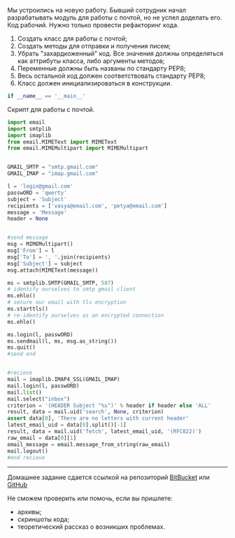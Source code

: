 Мы устроились на новую работу. Бывший сотрудник начал разрабатывать модуль для работы с почтой, но не успел доделать его. Код рабочий. Нужно только провести рефакторинг кода.

1. Создать класс для работы с почтой;
2. Создать методы для отправки и получения писем;
3. Убрать "захардкоженный" код. Все значения должны определяться как аттрибуты класса, либо аргументы методов;
4. Переменные должны быть названы по стандарту PEP8;
5. Весь остальной код должен соответствовать стандарту PEP8;
6. Класс должен инициализироваться в конструкции.
```python
if __name__ == '__main__'
```


Скрипт для работы с почтой.
```python
import email
import smtplib
import imaplib
from email.MIMEText import MIMEText
from email.MIMEMultipart import MIMEMultipart


GMAIL_SMTP = "smtp.gmail.com"
GMAIL_IMAP = "imap.gmail.com"

l = 'login@gmail.com'
passwORD = 'qwerty'
subject = 'Subject'
recipients = ['vasya@email.com', 'petya@email.com']
message = 'Message'
header = None


#send message
msg = MIMEMultipart()
msg['From'] = l
msg['To'] = ', '.join(recipients)
msg['Subject'] = subject
msg.attach(MIMEText(message))

ms = smtplib.SMTP(GMAIL_SMTP, 587)
# identify ourselves to smtp gmail client
ms.ehlo()
# secure our email with tls encryption
ms.starttls()
# re-identify ourselves as an encrypted connection
ms.ehlo()

ms.login(l, passwORD)
ms.sendmail(l, ms, msg.as_string())
ms.quit()
#send end


#recieve
mail = imaplib.IMAP4_SSL(GMAIL_IMAP)
mail.login(l, passwORD)
mail.list()
mail.select("inbox")
criterion = '(HEADER Subject "%s")' % header if header else 'ALL'
result, data = mail.uid('search', None, criterion)
assert data[0], 'There are no letters with current header'
latest_email_uid = data[0].split()[-1]
result, data = mail.uid('fetch', latest_email_uid, '(RFC822)')
raw_email = data[0][1]
email_message = email.message_from_string(raw_email)
mail.logout()
#end recieve

```



---
Домашнее задание сдается ссылкой на репозиторий [BitBucket](https://bitbucket.org/) или [GitHub](https://github.com/)

Не сможем проверить или помочь, если вы пришлете:
* архивы;
* скриншоты кода;
* теоретический рассказ о возникших проблемах.    

